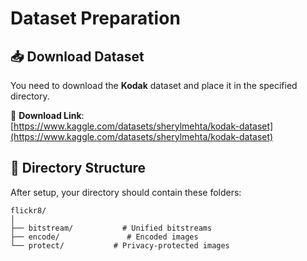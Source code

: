 # Dataset Preparation

## 📥 Download Dataset
You need to download the **Kodak** dataset and place it in the specified directory.

🔗 **Download Link**:  
[https://www.kaggle.com/datasets/sherylmehta/kodak-dataset](https://www.kaggle.com/datasets/sherylmehta/kodak-dataset)

## 📁 Directory Structure
After setup, your directory should contain these folders:
```text
flickr8/
│
├── bitstream/           # Unified bitstreams
├── encode/               # Encoded images
└── protect/           # Privacy-protected images
```